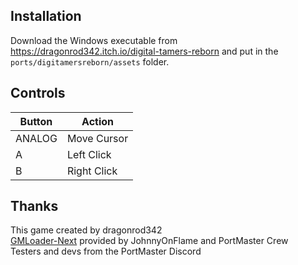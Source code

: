 ## Installation
Download the Windows executable from https://dragonrod342.itch.io/digital-tamers-reborn and put in the `ports/digitamersreborn/assets` folder.

## Controls
| Button | Action |
|--|--|
|ANALOG|Move Cursor|
|A|Left Click|
|B|Right Click|

## Thanks
This game created by dragonrod342    
[GMLoader-Next](https://github.com/PortsMaster/gmloader-next) provided by JohnnyOnFlame and PortMaster Crew  
Testers and devs from the PortMaster Discord  
